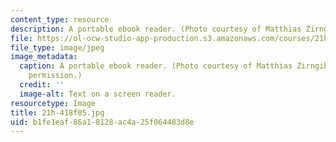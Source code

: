 ```yaml
---
content_type: resource
description: A portable ebook reader. (Photo courtesy of Matthias Zirngibl.)
file: https://ol-ocw-studio-app-production.s3.amazonaws.com/courses/21h-418-from-print-to-digital-technologies-of-the-word-1450-present-fall-2005/b1fe1eaf86a18128ac4a25f064483d8e_21h-418f05.jpg
file_type: image/jpeg
image_metadata:
  caption: A portable ebook reader. (Photo courtesy of Matthias Zirngibl. Used with
    permission.)
  credit: ''
  image-alt: Text on a screen reader.
resourcetype: Image
title: 21h-418f05.jpg
uid: b1fe1eaf-86a1-8128-ac4a-25f064483d8e
---
```

